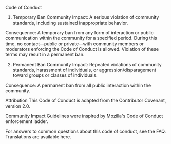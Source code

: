 Code of Conduct
1. Temporary Ban
Community Impact: A serious violation of community standards, including sustained inappropriate behavior.

Consequence: A temporary ban from any form of interaction or public communication within the community for a specified period. During this time, no contact—public or private—with community members or moderators enforcing the Code of Conduct is allowed. Violation of these terms may result in a permanent ban.

2. Permanent Ban
Community Impact: Repeated violations of community standards, harassment of individuals, or aggression/disparagement toward groups or classes of individuals.

Consequence: A permanent ban from all public interaction within the community.

Attribution
This Code of Conduct is adapted from the Contributor Covenant, version 2.0.

Community Impact Guidelines were inspired by Mozilla's Code of Conduct enforcement ladder.

For answers to common questions about this code of conduct, see the FAQ. Translations are available here.
